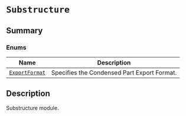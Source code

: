 # `Substructure`

<a id="summary"></a>

## Summary

### Enums

| Name | Description |
|--------------------------------------------------------------------------------------------------------------------------------------|-----------------------------------------------|
| [`ExportFormat`](ExportFormat.md#ansys.mechanical.stubs.v242.Ansys.Mechanical.DataModel.MechanicalEnums.Substructure.ExportFormat)   | Specifies the Condensed Part Export Format.   |

<a id="description"></a>

## Description

Substructure module.

<!-- !! processed by numpydoc !! -->

